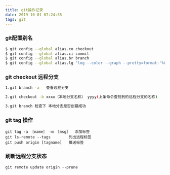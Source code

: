 ```yaml
---
title: git操作记录
date: 2019-10-01 07:24:55
tags: git
---
```


### git配置别名
``` bash
$ git config --global alias.co checkout
$ git config --global alias.ci commit
$ git config --global alias.br branch
$ git config --global alias.lg "log --color --graph --pretty=format:'%Cred%h%Creset -%C(yellow)%d%Creset %s %Cgreen(%cr) %C(bold blue)<%an>%Creset' --abbrev-commit"
```
<!-- more -->
### git checkout 远程分支
```bash
1.git branch -a   查看远程分支

2.git checkout -b xxxx（本地分支名称） yyyy(上条命令查找到的远程分支的名称)

3.git branch 检查下 本地分支是否创建成功
```
### git tag 操作
```
git tag -a ［name］ -m ［msg］  添加标签
git ls-remote --tags        列出远程标签
git push origin [tagname]   推送标签
```
### 刷新远程分支状态
```
git remote update origin --prune
```